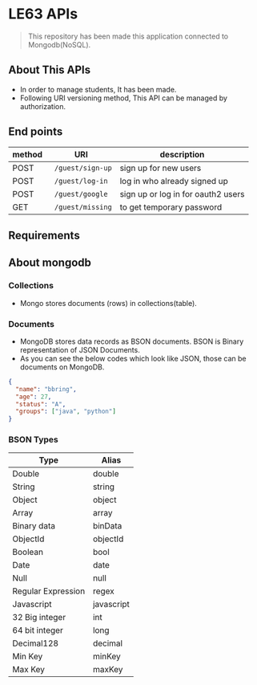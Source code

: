 # LE63 APIs
> This repository has been made this application connected to Mongodb(NoSQL).

## About This APIs
- In order to manage students, It has been made.
- Following URI versioning method, This API can be managed by authorization.




## End points
| method | URI                         | description                        |
|--------|-----------------------------|------------------------------------|
| POST   | ``` /guest/sign-up```       | sign up for new users              |
| POST   | ``` /guest/log-in```        | log in who already signed up       |
| POST   | ``` /guest/google```        | sign up or log in for oauth2 users |
| GET    | ``` /guest/missing```       | to get temporary password          |




## Requirements



## About mongodb
### Collections
-  Mongo stores documents (rows) in collections(table).
### Documents
- MongoDB stores data records as BSON documents. BSON is Binary representation of JSON Documents.
- As you can see the below codes which look like JSON, those can be documents on MongoDB.
```json
{
  "name": "bbring",
  "age": 27,
  "status": "A",
  "groups": ["java", "python"]
}
```

### BSON Types
| Type               | Alias      |
|--------------------|------------|
| Double             | double     |
| String             | string     |
| Object             | object     |
| Array              | array      |
| Binary data        | binData    |
| ObjectId           | objectId   |
| Boolean            | bool       |
| Date               | date       |
| Null               | null       |
| Regular Expression | regex      |
| Javascript         | javascript |
| 32 Big integer     | int        |
| 64 bit integer     | long       |
| Decimal128         | decimal    |
| Min Key            | minKey     |
| Max Key            | maxKey     |
   

